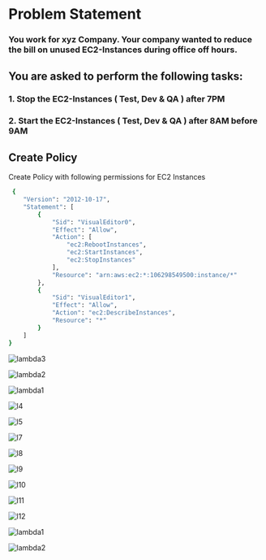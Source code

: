 
# Problem Statement

### You work for xyz Company. Your company wanted to reduce the bill on unused EC2-Instances during office off hours.

## You are asked to perform the following tasks:

### 1. Stop the EC2-Instances ( Test, Dev & QA ) after 7PM

### 2. Start the EC2-Instances ( Test, Dev & QA ) after 8AM before 9AM

## Create Policy

Create Policy with following permissions for EC2 Instances

```bash
 {
	"Version": "2012-10-17",
	"Statement": [
		{
			"Sid": "VisualEditor0",
			"Effect": "Allow",
			"Action": [
				"ec2:RebootInstances",
				"ec2:StartInstances",
				"ec2:StopInstances"
			],
			"Resource": "arn:aws:ec2:*:106298549500:instance/*"
		},
		{
			"Sid": "VisualEditor1",
			"Effect": "Allow",
			"Action": "ec2:DescribeInstances",
			"Resource": "*"
		}
	]
}
```
![lambda3](https://github.com/Vishvanath-Patil/AWS-Cost-Optimization-Tasks/assets/130968991/2151130d-3b2f-45eb-a94c-92b75d22cf80)

![lambda2](https://github.com/Vishvanath-Patil/AWS-Cost-Optimization-Tasks/assets/130968991/402de95a-38bd-4ea7-9256-ca476fe5af1d)


![lambda1](https://github.com/Vishvanath-Patil/AWS-Cost-Optimization-Tasks/assets/130968991/853cbbc6-5eac-4d91-bb1a-3e489c79a1ec)

![l4](https://github.com/Vishvanath-Patil/AWS-Cost-Optimization-Tasks/assets/130968991/1bff33d4-a538-4f4e-89ff-7453ea552104)

![l5](https://github.com/Vishvanath-Patil/AWS-Cost-Optimization-Tasks/assets/130968991/5546d925-1c99-47cc-80cd-78e9b7840ae0)

![l7](https://github.com/Vishvanath-Patil/AWS-Cost-Optimization-Tasks/assets/130968991/8b69784f-2218-45ae-8530-a40c0d39c31b)

![l8](https://github.com/Vishvanath-Patil/AWS-Cost-Optimization-Tasks/assets/130968991/185c3d42-83b1-4abe-a3ca-89f3f666585d)

![l9](https://github.com/Vishvanath-Patil/AWS-Cost-Optimization-Tasks/assets/130968991/9defc18b-7e61-4fc7-98bf-7d620e494487)

![l10](https://github.com/Vishvanath-Patil/AWS-Cost-Optimization-Tasks/assets/130968991/89c4d7f2-7613-43d8-8aab-cfd3fd4bd534)

![l11](https://github.com/Vishvanath-Patil/AWS-Cost-Optimization-Tasks/assets/130968991/3cb88e80-e7bd-43aa-846d-e35dd039c71c)

![l12](https://github.com/Vishvanath-Patil/AWS-Cost-Optimization-Tasks/assets/130968991/b2ae32df-23f2-48f3-9bd1-69ae64c5f022)

![lambda1](https://github.com/Vishvanath-Patil/AWS-Cost-Optimization-Tasks/assets/130968991/d80a3f0b-eeaa-4338-9954-6e27ea26fc71)

![lambda2](https://github.com/Vishvanath-Patil/AWS-Cost-Optimization-Tasks/assets/130968991/74aba810-33fd-46b2-b916-734e99977c21)
